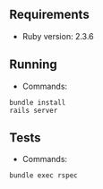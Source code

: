 
## Requirements

* Ruby version: 2.3.6

## Running

* Commands:
```
bundle install
rails server
```

## Tests

* Commands:
```
bundle exec rspec
```
